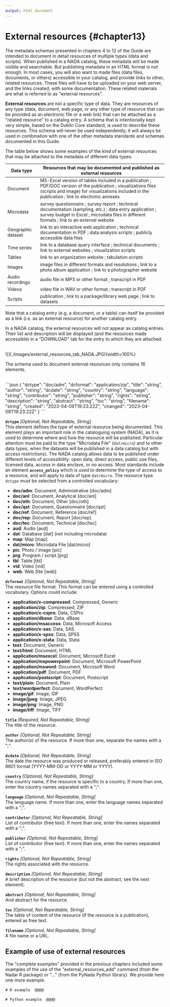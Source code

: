 ```yaml
---
output: html_document
---
```


# External resources {#chapter13}

The metadata schemas presented in chapters 4 to 12 of the Guide are intended to document in detail resources of multiple types (data and scripts). When published in a NADA catalog, these metadata will be made visible and searchable. But publishing metadata in an HTML format is not enough. In most cases, you will also want to made files (data files, documents, or others) accessible in your catalog, and provide links to other, related resources. These files will have to be uploaded on your web server, and the links created, with some documentation. These related materials are what is referred to as "external resources". 

**External resources** are not a specific type of data. They are resources of any type (data, document, web page, or any other type of resource that can be provided as an electronic file or a web link) that can be attached as a "related resource" to a catalog entry. A schema that is intentionally kept very simple, based on the Dublin Core standard, is used to describe these resources. This schema will never be used independently; it will always be used in combination with one of the other metadata standards and schemas documented in this Guide.

The table below shows some examples of the kind of external resources that may be attached to the metadata of different data types.

| Data type          | Resources that may be documented and published as external resources  |
| ------------------ | ------------------------------------------------------------ |
| Document           | MS-Excel version of tables included in a publication ; PDF/DOC version of the publication ; visualizations files (scripts and image) for visualizations included in the publication ; link to electronic annexes |
| Microdata          | survey questionnaire ; survey report ; technical documentation (sampling, etc.) ; data entry application ; survey budget in Excel ; microdata files in different formats ; link to an external website|
| Geographic dataset | link to an interactive web application ; technical documentation in PDF ; data analysis scripts ; publicly accessible data files |
| Time series        | link to a database query interface ; technical documents ; link to external websites ; visualization scripts |
| Tables             | link to an organization website ; tabulation scripts | electronic copy of the table |
| Images             | image files in different formats and resolutions ; link to a photo album application ; link to a photographer website |
| Audio recordings   | audio file in MP3 or other format ; transcript in PDF |
| Videos             | video file in WAV or other format ; transcript in PDF |
| Scripts            | publication ; link to a package/library web page ; link to datasets | 

Note that a catalog entry (e.g. a document, or a table) can itself be provided as a link (i.e. as an external resource) for another catalog entry.

In a NADA catalog, the external resources will not appear as catalog entries. Their list and description will be displayed (and the resources made accessible) in a "DOWNLOAD" tab for the entry to which they are attached.

<br>
![](./images/external_resources_tab_NADA.JPG){width=100%}
<br>  

The schema used to document external resources only contains 16 elements.

<br>
```json
{
  "dctype": "doc/adm",
  "dcformat": "application/zip",
  "title": "string",
  "author": "string",
  "dcdate": "string",
  "country": "string",
  "language": "string",
  "contributor": "string",
  "publisher": "string",
  "rights": "string",
  "description": "string",
  "abstract": "string",
  "toc": "string",
  "filename": "string",
  "created": "2023-04-09T19:23:22Z",
  "changed": "2023-04-09T19:23:22Z"
}
```
<br>

**`dctype`** *[Optional, Not Repeatable, String]* <br>
This element defines the type of external resource being documented. This element plays an important role in the cataloguing system (NADA), as it is used to determine where and how the resource will be published. Particular attention must be paid to the type "Microdata File" (`dat/micro`) and to other data types, when the datasets will be published in a data catalog but with access restrictions). The NADA catalog allows data to be published under different levels of accessibility: open data, direct access, public use files, licensed data, access in data enclave, or no access. Most standards include an element **`access_policy`** which is used to determine the type of access to a resource, and will apply to data of type `dat/micro`. The resource type `dctype` must be selected from a controlled vocabulary:

  - **doc/adm**: Document, Administrative [doc/adm] <br>
  - **doc/anl**: Document, Analytical [doc/anl]<br>
  - **doc/oth**: Document, Other [doc/oth]<br>
  - **doc/qst**: Document, Questionnaire [doc/qst]<br>
  - **doc/ref**: Document, Reference [doc/ref]<br>
  - **doc/rep**: Document, Report [doc/rep]<br>
  - **doc/tec**: Document, Technical [doc/tec]<br>
  - **aud**: Audio [aud]<br>
  - **dat**: Database [dat] (not including microdata)<br>
  - **map**: Map [map]<br>
  - **dat/micro**: Microdata File [dat/micro]<br>
  - **pic**: Photo / image [pic]<br>
  - **prg**: Program / script [prg]<br>
  - **tbl**: Table [tbl]<br>
  - **vid**: Video [vid]<br>
  - **web**: Web Site [web]<br>

**`dcformat`** *[Optional, Not Repeatable, String]* <br>
The resource file format. This format can be entered using a controlled vocabulary. Options could include:

  - **application/x-compressed**: Compressed, Generic<br>
  - **application/zip**: Compressed, ZIP<br>
  - **application/x-cspro**: Data, CSPro<br>
  - **application/dbase**: Data, dBase<br>
  - **application/msaccess**: Data, Microsoft Access<br>
  - **application/x-sas**: Data, SAS<br>
  - **application/x-spss**: Data, SPSS<br>
  - **application/x-stata**: Data, Stata<br>
  - **text**: Document, Generic<br>
  - **text/html**: Document, HTML<br>
  - **application/msexcel**: Document, Microsoft Excel<br>
  - **application/mspowerpoint**: Document, Microsoft PowerPoint<br>
  - **application/msword**: Document, Microsoft Word<br>
  - **application/pdf**: Document, PDF<br>
  - **application/postscript**: Document, Postscript<br>
  - **text/plain**: Document, Plain<br>
  - **text/wordperfect**: Document, WordPerfect<br>
  - **image/gif**: Image, GIF<br>
  - **image/jpeg**: Image, JPEG<br>
  - **image/png**: Image, PNG<br>
  - **image/tiff**: Image, TIFF<br>

**`title`** *[Required, Not Repeatable, String]* <br>
The title of the resource.

**`author`** *[Optional, Not Repeatable, String]* <br>
The author(s) of the resource. If more than one, separate the names with a ";".

**`dcdate`** *[Optional, Not Repeatable, String]* <br>
The date the resource was produced or released, preferably entered in ISO 8601 format (YYYY-MM-DD or YYYY-MM or YYYY).

**`country`** *[Optional, Not Repeatable, String]* <br>
The country name, if the resource is specific to a country. If more than one, enter the country names separated with a ";".

**`language`** *[Optional, Not Repeatable, String]* <br>
The language name. If more than one, enter the language names separated with a ";".

**`contributor`** *[Optional, Not Repeatable, String]* <br>
List of contributor (free text). If more than one, enter the names separated with a ";".

**`publisher`** *[Optional, Not Repeatable, String]* <br>
List of contributor (free text). If more than one, enter the names separated with a ";".

**`rights`** *[Optional, Not Repeatable, String]* <br>
The rights associated with the resource.

**`description`** *[Optional, Not Repeatable, String]* <br>
A brief description of the resource (but not the abstract; see the next element).

**`abstract`** *[Optional, Not Repeatable, String]* <br>
And abstract for the resource.

**`toc`** *[Optional, Not Repeatable, String]* <br>
The table of content of the resource (if the resource is a publication), entered as free text.

**`filename`** *[Optional, Not Repeatable, String]* <br>
A file name or a URL.


## Example of use of external resources

The "complete examples" provided in the previous chapters included some examples of the use of the "external_resources_add" command (from the Nadar R package) or "..." (from the PyNada Python library). We provide here one more example.

```
# R example  @@@@
```


```
# Python example  @@@@
```

